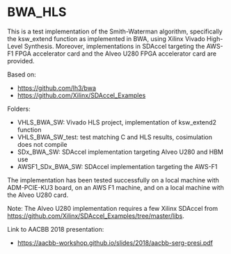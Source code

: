 # BWA_HLS
This is a test implementation of the Smith-Waterman algorithm, specifically the ksw_extend function as implemented in BWA, using Xilinx Vivado High-Level Synthesis. Moreover, implementations in SDAccel targeting the AWS-F1 FPGA accelerator card and the Alveo U280 FPGA accelerator card are provided.

Based on:
 - https://github.com/lh3/bwa
 - https://github.com/Xilinx/SDAccel_Examples

Folders:
 - VHLS_BWA_SW: Vivado HLS project, implementation of ksw_extend2 function
 - VHLS_BWA_SW_test: test matching C and HLS results, cosimulation does not compile
 - SDx_BWA_SW: SDAccel implementation targeting Alveo U280 and HBM use
 - AWSF1_SDx_BWA_SW: SDAccel implementation targeting the AWS-F1

The implementation has been tested successfully on a local machine with ADM-PCIE-KU3 board, on an AWS F1 machine, and on a local machine with the Alveo U280 card.

Note: The Alveo U280 implementation requires a few Xilinx SDAccel from https://github.com/Xilinx/SDAccel_Examples/tree/master/libs.

Link to AACBB 2018 presentation:
 - https://aacbb-workshop.github.io/slides/2018/aacbb-serg-presi.pdf
